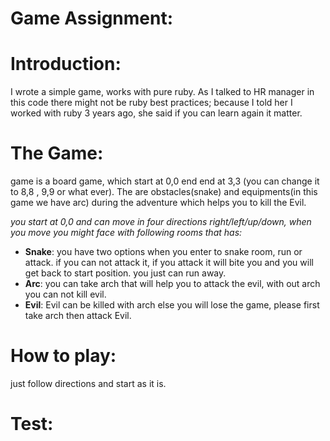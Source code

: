 Game Assignment:
=

Introduction:
===
I wrote a simple game, works with pure ruby. As I talked to HR manager in this code there might not be ruby best practices; because I told her I worked with ruby 3 years ago, she said if you can learn again it matter.

The Game:
====
game is a board game, which start at 0,0 end end at 3,3 (you can change it to 8,8 , 9,9 or what ever). The are obstacles(snake) and equipments(in this game we have arc) during the adventure which helps you to kill the Evil. 

_you start at 0,0 and can move in four directions right/left/up/down, when you move you might face with following rooms that has:_
- **Snake**: you have two options when you enter to snake room, run or attack. if you can not attack it, if you attack it will bite you and you will get back to start position. you just can run away.
- **Arc**: you can take arch that will help you to attack the evil, with out arch you can not kill evil.
- **Evil**: Evil can be killed with arch else you will lose the game, please first take arch then attack Evil.

How to play:
====
just follow directions and start as it is.

Test:
===